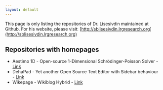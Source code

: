 ```yaml
---
layout: default
---
```


This page is only listing the repositories of Dr. Lisesivdin maintained at Github. For his website, please visit: [http://sblisesivdin.lrgresearch.org](http://sblisesivdin.lrgresearch.org)

## Repositories with homepages

* Aestimo 1D - Open-source 1-Dimensional Schrödinger-Poisson Solver - [Link](http://www.aestimosolver.org)
* DehaPad - Yet another Open Source Text Editor with Sidebar behaviour - [Link](https://sblisesivdin.github.io/dehapad)
* Wikepage - Wikiblog Hybrid - [Link](http://www.wikepage.org)
